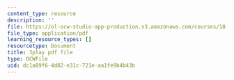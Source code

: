 ```yaml
---
content_type: resource
description: ''
file: https://ol-ocw-studio-app-production.s3.amazonaws.com/courses/18-01sc-single-variable-calculus-fall-2010/dc1a89f64d82e31c721eaa1fe9b4b43b_eHJuAByQf5A.pdf
file_type: application/pdf
learning_resource_types: []
resourcetype: Document
title: 3play pdf file
type: OCWFile
uid: dc1a89f6-4d82-e31c-721e-aa1fe9b4b43b
---
```

